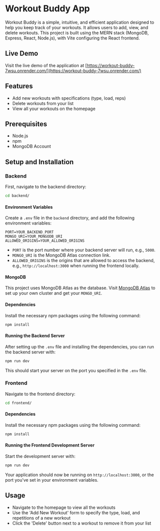 # Workout Buddy App

Workout Buddy is a simple, intuitive, and efficient application designed to help you keep track of your workouts. It allows users to add, view, and delete workouts. This project is built using the MERN stack (MongoDB, Express, React, Node.js), with Vite configuring the React frontend.

## Live Demo

Visit the live demo of the application at [https://workout-buddy-7wsu.onrender.com/](https://workout-buddy-7wsu.onrender.com/)


## Features

- Add new workouts with specifications (type, load, reps)
- Delete workouts from your list
- View all your workouts on the homepage

## Prerequisites

- Node.js
- npm
- MongoDB Account

## Setup and Installation

### Backend

First, navigate to the backend directory:

```bash
cd backend/
```

#### Environment Variables

Create a `.env` file in the `backend` directory, and add the following environment variables:

```
PORT=YOUR_BACKEND_PORT
MONGO_URI=YOUR_MONGODB_URI
ALLOWED_ORIGINS=YOUR_ALLOWED_ORIGINS
```

- `PORT` is the port number where your backend server will run, e.g., `5000`.
- `MONGO_URI` is the MongoDB Atlas connection link.
- `ALLOWED_ORIGINS` is the origins that are allowed to access the backend, e.g., `http://localhost:3000` when running the frontend locally.

#### MongoDB

This project uses MongoDB Atlas as the database. Visit [MongoDB Atlas](https://www.mongodb.com/atlas/database) to set up your own cluster and get your `MONGO_URI`.

#### Dependencies

Install the necessary npm packages using the following command:

```bash
npm install
```

#### Running the Backend Server

After setting up the `.env` file and installing the dependencies, you can run the backend server with:

```bash
npm run dev
```

This should start your server on the port you specified in the `.env` file.

### Frontend

Navigate to the frontend directory:

```bash
cd frontend/
```

#### Dependencies

Install the necessary npm packages using the following command:

```bash
npm install
```

#### Running the Frontend Development Server

Start the development server with:

```bash
npm run dev
```

Your application should now be running on `http://localhost:3000`, or the port you've set in your environment variables.

## Usage

- Navigate to the homepage to view all the workouts
- Use the 'Add New Workout' form to specify the type, load, and repetitions of a new workout
- Click the 'Delete' button next to a workout to remove it from your list